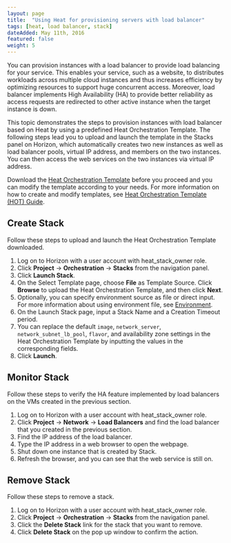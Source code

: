 ```yaml
---
layout: page
title:  "Using Heat for provisioning servers with load balancer"
tags: [heat, load balancer, stack]
dateAdded: May 11th, 2016
featured: false
weight: 5
---
```


You can provision instances with a load balancer to provide load balancing for your service. This enables your service, such as a website, to distributes workloads across multiple cloud instances and thus increases efficiency by optimizing resources to support huge concurrent access. Moreover, load balancer implements High Availability (HA) to provide better reliability as access requests are redirected to other active instance when the target instance is down.

This topic demonstrates the steps to provision instances with load balancer based on Heat by using a predefined Heat Orchestration Template. The following steps lead you to upload and launch the template in the Stacks panel on Horizon, which automatically creates two new instances as well as load balancer pools, virtual IP address, and members on the two instances. You can then access the web services on the two instances via virtual IP address.

Download the [Heat Orchestration Template](../Heat_Orchestration_Template_LB.yaml) before you proceed and you can modify the template according to your needs. For more information on how to create and modify templates, see [Heat Orchestration Template (HOT) Guide](http://docs.openstack.org/developer/heat/template_guide/hot_guide.html).

## Create Stack

Follow these steps to upload and launch the Heat Orchestration Template downloaded.

1. Log on to Horizon with a user account with heat_stack_owner role.
2. Click **Project** -> **Orchestration** -> **Stacks** from the navigation panel.
3. Click **Launch Stack**.
4. On the Select Template page, choose **File** as Template Source. Click **Browse** to upload the Heat Orchestration Template, and then click **Next**.
5. Optionally, you can specify environment source as file or direct input. For more information about using environment file, see [Environment](http://docs.openstack.org/developer/heat/template_guide/environment.html). 
6. On the Launch Stack page, input a Stack Name and a Creation Timeout period.
7. You can replace the default `image`, `network_server`, `network_subnet_lb_pool`, `flavor`, and availability zone settings in the Heat Orchestration Template by inputting the values in the corresponding fields.
8. Click **Launch**.

## Monitor Stack

Follow these steps to verify the HA feature implemented by load balancers on the VMs created in the previous section.

1. Log on to Horizon with a user account with heat_stack_owner role.
1. Click **Project** -> **Network** -> **Load Balancers** and find the load balancer that you created in the previous section.
1. Find the IP address of the load balancer.
1. Type the IP address in a web browser to open the webpage.
1. Shut down one instance that is created by Stack.
1. Refresh the browser, and you can see that the web service is still on.

## Remove Stack

Follow these steps to remove a stack.

1. Log on to Horizon with a user account with heat_stack_owner role.
1. Click **Project** -> **Orchestration** -> **Stacks** from the navigation panel.
1. Click the **Delete Stack** link for the stack that you want to remove.
1. Click **Delete Stack** on the pop up window to confirm the action.


